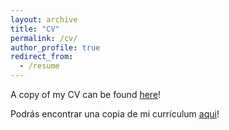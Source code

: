 ```yaml
---
layout: archive
title: "CV"
permalink: /cv/
author_profile: true
redirect_from:
  - /resume
---
```


A copy of my CV can be found [here](https://lorozcosanchez.github.io/files/CV.pdf.)!

Podrás encontrar una copia de mi currículum [aqui](https://lorozcosanchez.github.io/files/CVSpanish.pdf.)!
